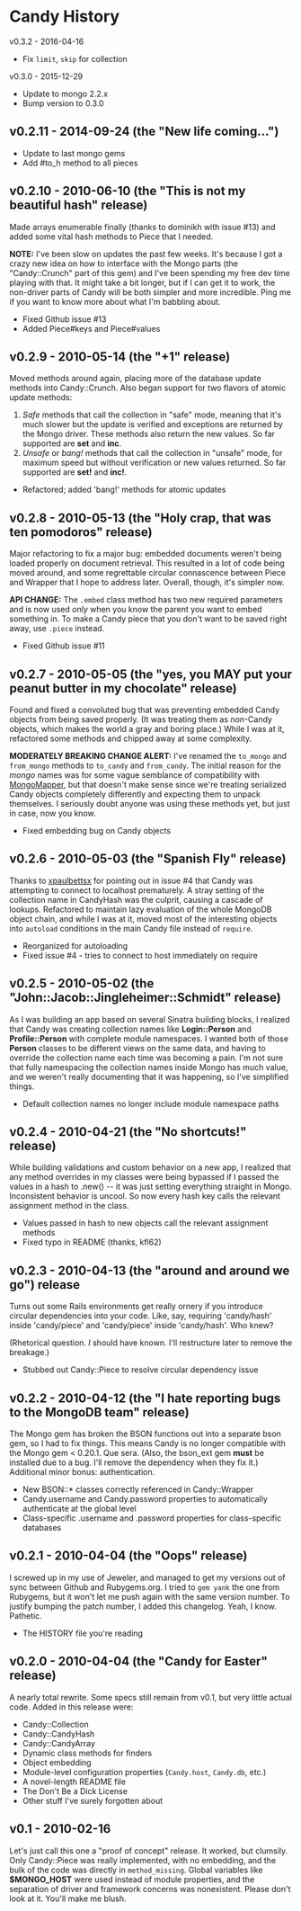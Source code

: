 Candy History
=============
v0.3.2 - 2016-04-16
* Fix `limit`, `skip` for collection

v0.3.0 - 2015-12-29
* Update to mongo 2.2.x
* Bump version to 0.3.0

v0.2.11 - 2014-09-24 (the "New life coming...")
-----------------------------------------------
* Update to last mongo gems
* Add #to_h method to all pieces

v0.2.10 - 2010-06-10 (the "This is not my beautiful hash" release)
------------------------------------------------------------------
Made arrays enumerable finally (thanks to dominikh with issue #13) and added some vital hash methods to Piece that I needed.

**NOTE:** I've been slow on updates the past few weeks. It's because I got a crazy new idea on how to interface with the Mongo parts (the "Candy::Crunch" part of this gem) and I've been spending my free dev time playing with that. It might take a bit longer, but if I can get it to work, the non-driver parts of Candy will be both simpler and more incredible. Ping me if you want to know more about what I'm babbling about.

* Fixed Github issue #13
* Added Piece#keys and Piece#values


v0.2.9 - 2010-05-14 (the "+1" release)
--------------------------------------
Moved methods around again, placing more of the database update methods into Candy::Crunch.  Also began support for two flavors of
atomic update methods:

1. _Safe_ methods that call the collection in "safe" mode, meaning that it's much slower but the update is verified and exceptions are returned by the Mongo driver.  These methods also return the new values.  So far supported are **set** and **inc**.
2. _Unsafe_ or _bang!_ methods that call the collection in "unsafe" mode, for maximum speed but without verification or new values returned.  So far supported are **set!** and **inc!**.

* Refactored; added 'bang!' methods for atomic updates


v0.2.8 - 2010-05-13 (the "Holy crap, that was ten pomodoros" release)
---------------------------------------------------------------------
Major refactoring to fix a major bug: embedded documents weren't being loaded properly on document retrieval.  This resulted in a lot of code being moved around, and some regrettable circular connascence between Piece and Wrapper that I hope to address later.  Overall, though, it's simpler now.

**API CHANGE:** The `.embed` class method has two new required parameters and is now used _only_ when you know the parent you want to embed something in.  To make a Candy piece that you don't want to be saved right away, use `.piece` instead.

* Fixed Github issue #11

v0.2.7 - 2010-05-05 (the "yes, you MAY put your peanut butter in my chocolate" release)
--------------------------------------------------------------------------------------
Found and fixed a convoluted bug that was preventing embedded Candy objects from being saved properly. (It was treating them as _non_-Candy objects, which makes the world a gray and boring place.) While I was at it, refactored some methods and chipped away at some complexity.

**MODERATELY BREAKING CHANGE ALERT:** I've renamed the `to_mongo` and `from_mongo` methods to `to_candy` and `from_candy`.  The initial reason for the _mongo_ names was for some vague semblance of compatibility with [MongoMapper](http://github.com/jnunemaker/mongomapper), but that doesn't make sense since we're treating serialized Candy objects completely differently and expecting them to unpack themselves. I seriously doubt anyone was using these methods yet, but just in case, now you know.

* Fixed embedding bug on Candy objects

v0.2.6 - 2010-05-03 (the "Spanish Fly" release)
-----------------------------------------------
Thanks to [xpaulbettsx](http://github.com/xpaulbettsx) for pointing out in issue \#4 that Candy was attempting to connect to localhost prematurely.
A stray setting of the collection name in CandyHash was the culprit, causing a cascade of lookups.  Refactored to maintain lazy evaluation of the whole MongoDB object chain, and while I was at it, moved most of the interesting objects into `autoload` conditions in the main Candy file instead of `require`.

* Reorganized for autoloading
* Fixed issue #4 - tries to connect to host immediately on require


v0.2.5 - 2010-05-02 (the "John::Jacob::Jingleheimer::Schmidt" release)
----------------------------------------------------------------------
As I was building an app based on several Sinatra building blocks, I realized that Candy was creating collection names like **Login::Person** and **Profile::Person** with complete module namespaces.  I wanted both of those **Person** classes to be different views on the same data, and having to override the collection name each time was becoming a pain.  I'm not sure that fully namespacing the collection names inside Mongo has much value, and we weren't really documenting that it was happening, so I've simplified things.

* Default collection names no longer include module namespace paths


v0.2.4 - 2010-04-21 (the "No shortcuts!" release)
-------------------------------------------------
While building validations and custom behavior on a new app, I realized that
any method overrides in my classes were being bypassed if I passed the values
in a hash to .new() -- it was just setting everything straight in Mongo.
Inconsistent behavior is uncool. So now every hash key calls the relevant
assignment method in the class.

* Values passed in hash to new objects call the relevant assignment methods
* Fixed typo in README (thanks, kfl62)


v0.2.3 - 2010-04-13 (the "around and around we go") release
-----------------------------------------------------------
Turns out some Rails environments get really ornery if you introduce circular dependencies into your code.  Like, say, requiring 'candy/hash' inside 'candy/piece' and 'candy/piece' inside 'candy/hash'.  Who knew?

(Rhetorical question.  _I_ should have known.  I'll restructure later to remove the breakage.)

* Stubbed out Candy::Piece to resolve circular dependency issue


v0.2.2 - 2010-04-12 (the "I hate reporting bugs to the MongoDB team" release)
-----------------------------------------------------------------------------
The Mongo gem has broken the BSON functions out into a separate bson gem, so I had to fix things.  This means Candy is no longer compatible with the Mongo gem < 0.20.1.  Que sera.  (Also, the bson_ext gem **must** be installed due to a bug.  I'll remove the dependency when they fix it.)  Additional minor bonus: authentication.

* New BSON::* classes correctly referenced in Candy::Wrapper
* Candy.username and Candy.password properties to automatically authenticate at the global level
* Class-specific .username and .password properties for class-specific databases


v0.2.1 - 2010-04-04 (the "Oops" release)
----------------------------------------
I screwed up in my use of Jeweler, and managed to get my versions out of sync between Github and Rubygems.org.  I tried to `gem yank` the one from Rubygems, but it won't let me push again with the same version number.  To justify bumping the patch number, I added this changelog.  Yeah, I know.  Pathetic.

* The HISTORY file you're reading


v0.2.0 - 2010-04-04 (the "Candy for Easter" release)
----------------------------------------------------
A nearly total rewrite.  Some specs still remain from v0.1, but very little actual code.  Added in this release were:

* Candy::Collection
* Candy::CandyHash
* Candy::CandyArray
* Dynamic class methods for finders
* Object embedding
* Module-level configuration properties (`Candy.host`, `Candy.db`, etc.)
* A novel-length README file
* The Don't Be a Dick License
* Other stuff I've surely forgotten about


v0.1 - 2010-02-16
-----------------
Let's just call this one a "proof of concept" release.  It worked, but clumsily.  Only Candy::Piece was really implemented, with no embedding, and the bulk of the code was directly in `method_missing`.  Global variables like **$MONGO_HOST** were used instead of module properties, and the separation of driver and framework concerns was nonexistent.  Please don't look at it.  You'll make me blush.
